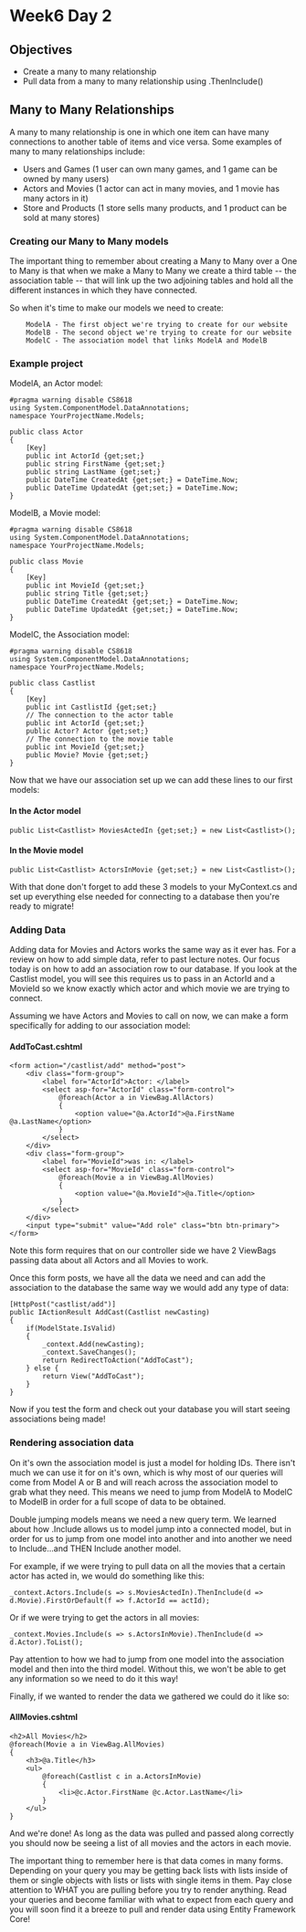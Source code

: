 # Week6 Day 2

## Objectives

* Create a many to many relationship
* Pull data from a many to many relationship using .ThenInclude()

## Many to Many Relationships

A many to many relationship is one in which one item can have many connections to another table of items and vice versa. Some examples of many to many relationships include:

* Users and Games (1 user can own many games, and 1 game can be owned by many users)
* Actors and Movies (1 actor can act in many movies, and 1 movie has many actors in it)
* Store and Products (1 store sells many products, and 1 product can be sold at many stores)

### Creating our Many to Many models

The important thing to remember about creating a Many to Many over a One to Many is that when we make a Many to Many we create a third table -- the association table -- that will link up the two adjoining tables and hold all the different instances in which they have connected.

So when it's time to make our models we need to create:

```
    ModelA - The first object we're trying to create for our website
    ModelB - The second object we're trying to create for our website
    ModelC - The association model that links ModelA and ModelB
```

### Example project

ModelA, an Actor model:

```
#pragma warning disable CS8618
using System.ComponentModel.DataAnnotations;
namespace YourProjectName.Models;

public class Actor
{
    [Key]
    public int ActorId {get;set;}
    public string FirstName {get;set;}
    public string LastName {get;set;}
    public DateTime CreatedAt {get;set;} = DateTime.Now;
    public DateTime UpdatedAt {get;set;} = DateTime.Now;
}
```

ModelB, a Movie model:

```
#pragma warning disable CS8618
using System.ComponentModel.DataAnnotations;
namespace YourProjectName.Models;

public class Movie
{
    [Key]
    public int MovieId {get;set;}
    public string Title {get;set;}
    public DateTime CreatedAt {get;set;} = DateTime.Now;
    public DateTime UpdatedAt {get;set;} = DateTime.Now;
}
```

ModelC, the Association model:

```
#pragma warning disable CS8618
using System.ComponentModel.DataAnnotations;
namespace YourProjectName.Models;

public class Castlist
{
    [Key]
    public int CastlistId {get;set;}
    // The connection to the actor table
    public int ActorId {get;set;}
    public Actor? Actor {get;set;}
    // The connection to the movie table
    public int MovieId {get;set;}
    public Movie? Movie {get;set;}
}
```

Now that we have our association set up we can add these lines to our first models:

#### In the Actor model

```
public List<Castlist> MoviesActedIn {get;set;} = new List<Castlist>();
```

#### In the Movie model

```
public List<Castlist> ActorsInMovie {get;set;} = new List<Castlist>();
```

With that done don't forget to add these 3 models to your MyContext.cs and set up everything else needed for connecting to a database then you're ready to migrate!

### Adding Data

Adding data for Movies and Actors works the same way as it ever has. For a review on how to add simple data, refer to past lecture notes. Our focus today is on how to add an association row to our database. If you look at the Castlist model, you will see this requires us to pass in an ActorId and a MovieId so we know exactly which actor and which movie we are trying to connect.

Assuming we have Actors and Movies to call on now, we can make a form specifically for adding to our association model:

#### AddToCast.cshtml

```
<form action="/castlist/add" method="post">
    <div class="form-group">
        <label for="ActorId">Actor: </label>
        <select asp-for="ActorId" class="form-control">
            @foreach(Actor a in ViewBag.AllActors)
            {
                <option value="@a.ActorId">@a.FirstName @a.LastName</option>
            }
        </select>
    </div>
    <div class="form-group">
        <label for="MovieId">was in: </label>
        <select asp-for="MovieId" class="form-control">
            @foreach(Movie a in ViewBag.AllMovies)
            {
                <option value="@a.MovieId">@a.Title</option>
            }
        </select>
    </div>
    <input type="submit" value="Add role" class="btn btn-primary">
</form>
```

Note this form requires that on our controller side we have 2 ViewBags passing data about all Actors and all Movies to work.

Once this form posts, we have all the data we need and can add the association to the database the same way we would add any type of data:

```
[HttpPost("castlist/add")]
public IActionResult AddCast(Castlist newCasting)
{
    if(ModelState.IsValid)
    {
        _context.Add(newCasting);
        _context.SaveChanges();
        return RedirectToAction("AddToCast");
    } else {
        return View("AddToCast");
    }
}
```

Now if you test the form and check out your database you will start seeing associations being made!

### Rendering association data

On it's own the association model is just a model for holding IDs. There isn't much we can use it for on it's own, which is why most of our queries will come from Model A or B and will reach across the association model to grab what they need. This means we need to jump from ModelA to ModelC to ModelB in order for a full scope of data to be obtained.

Double jumping models means we need a new query term. We learned about how .Include allows us to model jump into a connected model, but in order for us to jump from one model into another and into another we need to Include...and THEN Include another model.

For example, if we were trying to pull data on all the movies that a certain actor has acted in, we would do something like this:

```
_context.Actors.Include(s => s.MoviesActedIn).ThenInclude(d => d.Movie).FirstOrDefault(f => f.ActorId == actId);
```

Or if we were trying to get the actors in all movies:

```
_context.Movies.Include(s => s.ActorsInMovie).ThenInclude(d => d.Actor).ToList();
```

Pay attention to how we had to jump from one model into the association model and then into the third model. Without this, we won't be able to get any information so we need to do it this way!

Finally, if we wanted to render the data we gathered we could do it like so:

#### AllMovies.cshtml

```
<h2>All Movies</h2>
@foreach(Movie a in ViewBag.AllMovies)
{
    <h3>@a.Title</h3>
    <ul>
        @foreach(Castlist c in a.ActorsInMovie)
        {
            <li>@c.Actor.FirstName @c.Actor.LastName</li>
        }
    </ul>
}
```

And we're done! As long as the data was pulled and passed along correctly you should now be seeing a list of all movies and the actors in each movie.

The important thing to remember here is that data comes in many forms. Depending on your query you may be getting back lists with lists inside of them or single objects with lists or lists with single items in them. Pay close attention to WHAT you are pulling before you try to render anything. Read your queries and become familiar with what to expect from each query and you will soon find it a breeze to pull and render data using Entity Framework Core!
